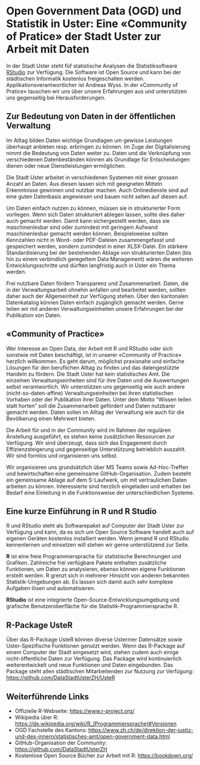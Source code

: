 # Open Government Data (OGD) und Statistik in Uster: Eine «Community of Pratice» der Stadt Uster zur Arbeit mit Daten
In der Stadt Uster steht füf statistische Analysen die Statistiksoftware [RStudio](https://de.wikipedia.org/wiki/RStudio) zur Verfügung. Die Software ist Open Source und kann bei der städtischen Informatik kostenlos freigeschalten werden. Applikationsverantwortlicher ist Andreas Wyss. In der «Community of Pratice» tauschen wir uns über unsere Erfahrungen aus und unterstützen uns gegenseitig bei Herausforderungen.

## Zur Bedeutung von Daten in der öffentlichen Verwaltung
Im Alltag bilden Daten wichtige Grundlagen um gewisse Leistungen überhaupt anbieten resp. erbringen zu können. Im Zuge der Digitalisierung nimmt die Bedeutung von Daten weiter zu. Daten und die Verknüpfung von verschiedenen Datenbeständen können als Grundlage für Entscheidungen dienen oder neue Dienstleistungen ermöglichen.

Die Stadt Uster arbeitet in verschiedenen Systemen mit einer grossen Anzahl an Daten. Aus diesen lassen sich mit geeigneten Mitteln Erkenntnisse gewinnen und nutzbar machen. Auch Onlinedienste sind auf eine guten Datenbasis angewiesen und bauen nicht selten auf diesen auf.

Um Daten einfach nutzen zu können, müssen sie in strukturierter Form vorliegen. Wenn sich Daten strukturiert ablegen lassen, sollte dies daher auch gemacht werden. Damit kann sichergestellt werden, dass sie maschinenlesbar sind oder zumindest mit geringem Aufwand maschinenlesbar gemacht werden können. Beispielsweise sollten Kennzahlen nicht in Word- oder PDF-Dateien zusammengefasst und gespeichert werden, sondern zumindest in einer XLSX-Datei. Ein stärkere Standardisierung bei der bestehenden Ablage von strukturierten Daten (bis hin zu einem verbindlich geregeltem Data Management) wären die weiteren Entwicklungsschritte und dürften langfristig auch in Uster ein Thema werden.

Frei nutzbare Daten fördern Transparenz und Zusammenarbeit. Daten, die in der Verwaltungsarbeit ohnehin anfallen und bearbeitet werden, sollten daher auch der Allgemeinheit zur Verfügung stehen. Über den kantonalen Datenkatalog können Daten einfach zugänglich gemacht werden. Gerne teilen wir mit anderen Verwaltungseinheiten unsere Erfahrungen bei der Publikation von Daten.

## «Community of Practice»
Wer Interesse an Open Data, der Arbeit mit R und RStudio oder sich sonstwie mit Daten beschäftigt, ist in unserer «Community of Practice» herzlich willkommen. Es geht darum, möglichst praxisnahe und einfache Lösungen für den beruflichen Alltag zu finden und das datengestützte Handeln zu fördern. Die Stadt Uster hat kein statistisches Amt. Die einzelnen Verwaltungseinheiten sind für ihre Daten und die Auswertungen selbst verantwortlich. Wir unterstützen uns gegenseitig wie auch andere (nicht-so-daten-affine) Verwaltungseinheiten bei ihren statistischen Vorhaben oder der Publikation ihrer Daten. Unter dem Motto “Wissen teilen statt horten” soll die Zusammenarbeit gefördert und Daten nutzbarer gemacht werden. Daten sollen im Alltag der Verwaltung wie auch für die Bevölkerung einen Mehrwert bieten.

Die Arbeit für und in der Community wird im Rahmen der regulären Anstellung ausgeführt, es stehen keine zusätzlichen Ressourcen zur Verfügung. Wir sind überzeugt, dass sich das Engagement durch Effizienzsteigerung und gegenseitige Unterstützung betrieblich auszahlt. Wir sind formlos und organisieren uns selbst.

Wir organisieren uns grundsätzlich über MS Teams sowie Ad-Hoc-Treffen und bewirtschaften eine gemeinsame GitHub-Organisation. Zudem besteht ein gemeinsame Ablage auf dem S-Laufwerk, um mit vertraulichen Daten arbeiten zu können. Interessierte sind herzlich eingeladen und erhalten bei Bedarf eine Einleitung in die Funktionsweise der unterschiedlichen Systeme.

## Eine kurze Einführung in R und R Studio
R und RStudio steht als Softwarepaket auf Computer der Stadt Uster zur Verfügung und kann, da es sich um Open Source Software handelt auch auf eigenen Geräten kostenlos installiert werden. Wenn jemand R und RStudio kennenlernen und einsetzen will stehen wir gerne unterstützend zur Seite.

**R** ist eine freie Programmiersprache für statistische Berechnungen und Grafiken. Zahlreiche frei verfügbare Pakete enthalten zusätzliche Funktionen, um Daten zu analysieren, ebenso können eigene Funktionen erstellt werden. R grenzt sich in mehrerer Hinsicht von anderen bekannten Statistik-Umgebungen ab. Es lassen sich damit auch sehr komplexe Aufgaben lösen und automatisieren.

**RStudio** ist eine integrierte Open-Source-Entwicklungsumgebung und grafische Benutzeroberfläche für die Statistik-Programmiersprache R.

## R-Package UsteR
Über das R-Package UsteR können diverse Ustermer Datensätze sowie Uster-Spezifische Funktionen genutzt werden. Wenn das R-Package auf einem Computer der Stadt eingesetzt wird, stehen zudem auch einige nicht-öffentliche Daten zur Verfügung. Das Package wird kontinuierlich weiterentwickelt und neue Funktionen und Daten eingebunden. Das Package steht allen städtischen Mitarbeitenden zur Nutzung zur Verfügung: https://github.com/DataStadtUsterZH/UsteR

## Weiterführende Links
* Offizielle R-Webseite: https://www.r-project.org/ 
* Wikipedia über R: https://de.wikipedia.org/wiki/R_(Programmiersprache)#Versionen
* OGD Fachstelle des Kantons: https://www.zh.ch/de/direktion-der-justiz-und-des-innern/statistisches-amt/open-government-data.html
* GitHub-Organisation der Community: https://github.com/DataStadtUsterZH
* Kostenlose Open Source Bücher zur Arbeit mit R: https://bookdown.org/
